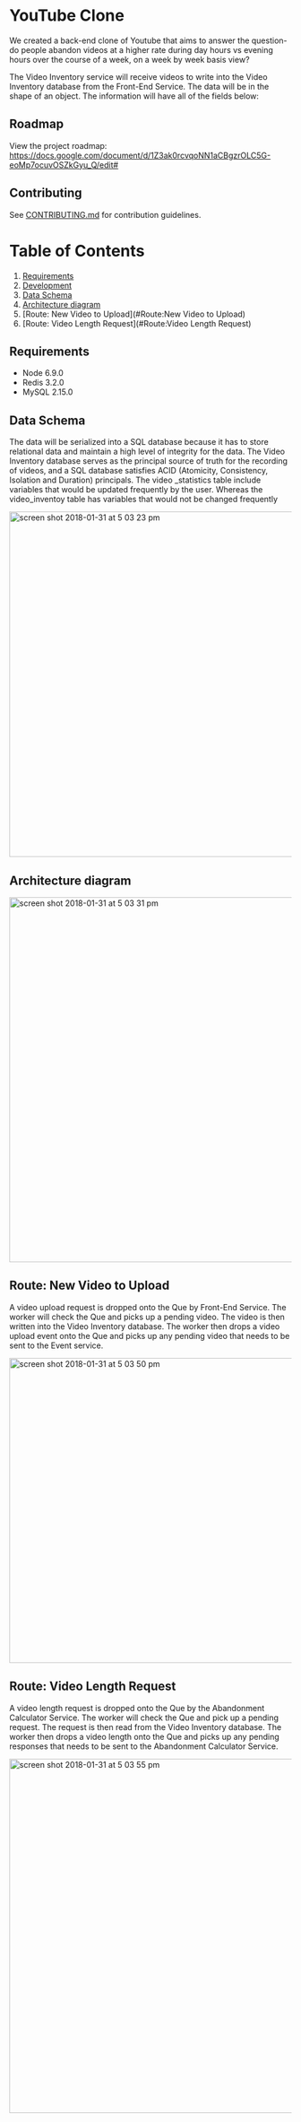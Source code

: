 # YouTube Clone 

We created a back-end clone of Youtube that aims to answer the question- do people abandon videos at a higher rate during day hours vs evening hours over the course of a week, on a week by week basis view?

The Video Inventory service will receive videos to write into the Video Inventory database from the Front-End Service. The data will be in the shape of an object. The information will have all of the fields below: 

## Roadmap

View the project roadmap: 
https://docs.google.com/document/d/1Z3ak0rcvqoNN1aCBgzrOLC5G-eoMp7ocuvOSZkGyu_Q/edit#

## Contributing

See [CONTRIBUTING.md](CONTRIBUTING.md) for contribution guidelines.

# Table of Contents

1. [Requirements](#requirements)
1. [Development](#development)
1. [Data Schema](#DataSchema)
1. [Architecture diagram](#Architecturediagram)
1. [Route: New Video to Upload](#Route:New Video to Upload)
1. [Route: Video Length Request](#Route:Video Length Request)

## Requirements

- Node 6.9.0
- Redis 3.2.0
- MySQL 2.15.0

## Data Schema 

The data will be serialized into a SQL database because it has to store relational data and maintain a high level of integrity for the data. The Video Inventory database serves as the principal source of truth for the recording of videos, and  a SQL database satisfies ACID (Atomicity, Consistency, Isolation and Duration) principals. The video _statistics table include variables that would be updated frequently by the user. Whereas the video_inventoy  table has variables that would not be changed frequently

<img width="616" alt="screen shot 2018-01-31 at 5 03 23 pm" src="https://user-images.githubusercontent.com/19557880/35655897-256d4e3a-06a9-11e8-9bf9-5e6cccc71c86.png">

## Architecture diagram

<img width="651" alt="screen shot 2018-01-31 at 5 03 31 pm" src="https://user-images.githubusercontent.com/19557880/35655966-7960c436-06a9-11e8-97ad-448a09abfda7.png">

## Route: New Video to Upload

A video upload request is dropped onto the Que by Front-End Service. The worker will check the Que and picks up a pending video. The video is then written into the Video Inventory database. The worker then drops a video upload event onto the Que and picks up any pending video that needs to be sent to the Event service. 

<img width="544" alt="screen shot 2018-01-31 at 5 03 50 pm" src="https://user-images.githubusercontent.com/19557880/35655994-a2d56db2-06a9-11e8-9198-a623959eb518.png">

## Route: Video Length Request

A video length request is dropped onto the Que by the Abandonment Calculator Service. The worker will check the Que and pick up a pending request. The request is then read from the Video Inventory database. The worker then drops a video length onto the Que and picks up any pending responses that needs to be sent to the Abandonment Calculator Service. 

<img width="632" alt="screen shot 2018-01-31 at 5 03 55 pm" src="https://user-images.githubusercontent.com/19557880/35656012-c2cc32fe-06a9-11e8-9464-cc46f26fcf63.png">



